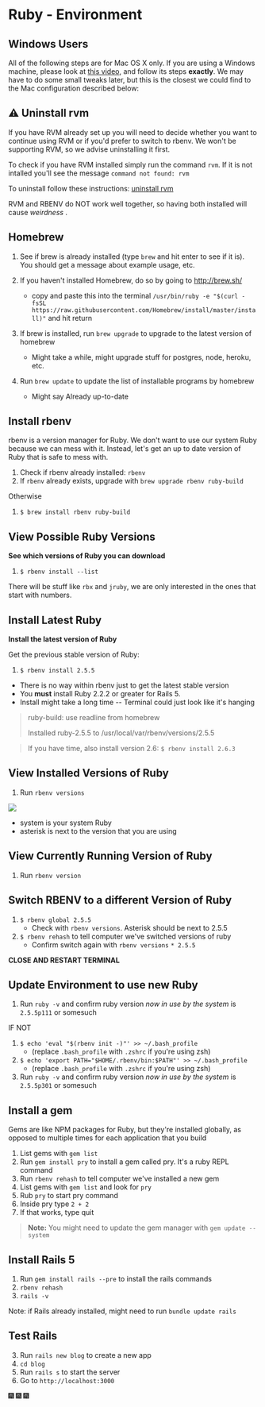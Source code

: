# Ruby - Environment

## Windows Users

All of the following steps are for Mac OS X only. If you are using a Windows machine, please look at [this video](https://www.youtube.com/watch?v=u_JFDqax0l0), and follow its steps **exactly**.  We may have to do some small tweaks later, but this is the closest we could find to the Mac configuration described below:

## &#x26A0; Uninstall rvm

If you have RVM already set up you will need to decide whether you want to continue using RVM or if you'd prefer to switch to rbenv. We won't be supporting RVM, so we advise uninstalling it first.

To check if you have RVM installed simply run the command `rvm`. If it is not intalled you'll see the message `command not found: rvm`

To uninstall follow these instructions: [uninstall rvm](https://stackoverflow.com/questions/3950260/how-to-uninstall-rvm)

RVM and RBENV do NOT work well together, so having both installed will cause _weirdness_ .

## Homebrew

1. See if brew is already installed (type `brew` and hit enter to see if it is). You should get a message about example usage, etc.

1. If you haven't installed Homebrew, do so by going to http://brew.sh/
	- copy and paste this into the terminal `/usr/bin/ruby -e "$(curl -fsSL https://raw.githubusercontent.com/Homebrew/install/master/install)"` and hit return

1. If brew is installed, run `brew upgrade` to upgrade to the latest version of homebrew
	* Might take a while, might upgrade stuff for postgres, node, heroku, etc.
1. Run `brew update` to update the list of installable programs by homebrew
	* Might say Already up-to-date

## Install rbenv

rbenv is a version manager for Ruby. We don't want to use our system Ruby because we can mess with it. Instead, let's get an up to date version of Ruby that is safe to mess with.

1. Check if rbenv already installed: `rbenv`
1. If `rbenv` already exists, upgrade with `brew upgrade rbenv ruby-build`

Otherwise

1. `$ brew install rbenv ruby-build`

## View Possible Ruby Versions
**See which versions of Ruby you can download**

1. `$ rbenv install --list`

There will be stuff like `rbx` and `jruby`, we are only interested in the ones that start with numbers.

## Install Latest Ruby
**Install the latest version of Ruby**

Get the previous stable version of Ruby:

1. `$ rbenv install 2.5.5`

* There is no way within rbenv just to get the latest stable version
* You **must** install Ruby 2.2.2 or greater for Rails 5.
* Install might take a long time -- Terminal could just look like it's hanging

> ruby-build: use readline from homebrew
>
> Installed ruby-2.5.5 to /usr/local/var/rbenv/versions/2.5.5

>If you have time, also install version 2.6: `$ rbenv install 2.6.3`

## View Installed Versions of Ruby

1. Run `rbenv versions`

![](https://i.imgur.com/k4F34DP.png)

* system is your system Ruby
* asterisk is next to the version that you are using

## View Currently Running Version of Ruby

1. Run `rbenv version`

## Switch RBENV to a different Version of Ruby

1. `$ rbenv global 2.5.5`
	* Check with `rbenv versions`. Asterisk should be next to 2.5.5
1. `$ rbenv rehash` to tell computer we've switched versions of ruby
	* Confirm switch again with `rbenv versions` `* 2.5.5`

**CLOSE AND RESTART TERMINAL**

## Update Environment to use new Ruby

1. Run `ruby -v` and confirm ruby version _now in use by the system_ is `2.5.5p111` or somesuch

IF NOT

1. `$ echo 'eval "$(rbenv init -)"' >> ~/.bash_profile`
	* (replace `.bash_profile` with `.zshrc` if you're using zsh)
1. `$ echo 'export PATH="$HOME/.rbenv/bin:$PATH"' >> ~/.bash_profile`
	* (replace `.bash_profile` with `.zshrc` if you're using zsh)
1. Run `ruby -v` and confirm ruby version _now in use by the system_ is `2.5.5p301` or somesuch

## Install a gem

Gems are like NPM packages for Ruby, but they're installed globally, as opposed to multiple times for each application that you build

1. List gems with `gem list`
1. Run `gem install pry` to install a gem called pry.  It's a ruby REPL command
1. Run `rbenv rehash` to tell computer we've installed a new gem
1. List gems with `gem list` and look for `pry`
1. Rub `pry` to start pry command
1. Inside pry type `2 + 2`
1. If that works, type quit

>**Note:** You might need to update the gem manager with `gem update --system`

## Install Rails 5

1. Run `gem install rails --pre` to install the rails commands
2. `rbenv rehash`
3. `rails -v`

Note: if Rails already installed, might need to run `bundle update rails`

## Test Rails
3. Run `rails new blog` to create a new app
4. `cd blog`
5. Run `rails s` to start the server
6. Go to `http://localhost:3000`

:fireworks: :fireworks: :fireworks:
